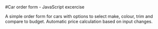 #Car order form - JavaScript excercise

A simple order form for cars with options to select make, colour, trim and compare to budget. 
Automatic price calculation based on input changes.
